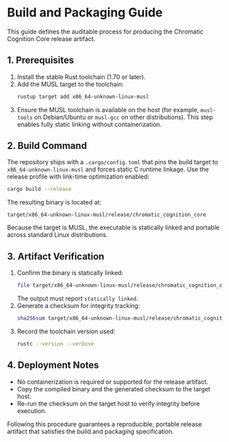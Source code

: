 # Build and Packaging Guide

This guide defines the auditable process for producing the Chromatic Cognition Core release artifact.

## 1. Prerequisites

1. Install the stable Rust toolchain (1.70 or later).
2. Add the MUSL target to the toolchain:
   ```bash
   rustup target add x86_64-unknown-linux-musl
   ```
3. Ensure the MUSL toolchain is available on the host (for example, `musl-tools` on Debian/Ubuntu or `musl-gcc` on other distributions). This step enables fully static linking without containerization.

## 2. Build Command

The repository ships with a `.cargo/config.toml` that pins the build target to `x86_64-unknown-linux-musl` and forces static C runtime linkage. Use the release profile with link-time optimization enabled:

```bash
cargo build --release
```

The resulting binary is located at:

```
target/x86_64-unknown-linux-musl/release/chromatic_cognition_core
```

Because the target is MUSL, the executable is statically linked and portable across standard Linux distributions.

## 3. Artifact Verification

1. Confirm the binary is statically linked:
   ```bash
   file target/x86_64-unknown-linux-musl/release/chromatic_cognition_core
   ```
   The output must report `statically linked`.
2. Generate a checksum for integrity tracking:
   ```bash
   sha256sum target/x86_64-unknown-linux-musl/release/chromatic_cognition_core > chromatic_cognition_core.sha256
   ```
3. Record the toolchain version used:
   ```bash
   rustc --version --verbose
   ```

## 4. Deployment Notes

- No containerization is required or supported for the release artifact.
- Copy the compiled binary and the generated checksum to the target host.
- Re-run the checksum on the target host to verify integrity before execution.

Following this procedure guarantees a reproducible, portable release artifact that satisfies the build and packaging specification.
